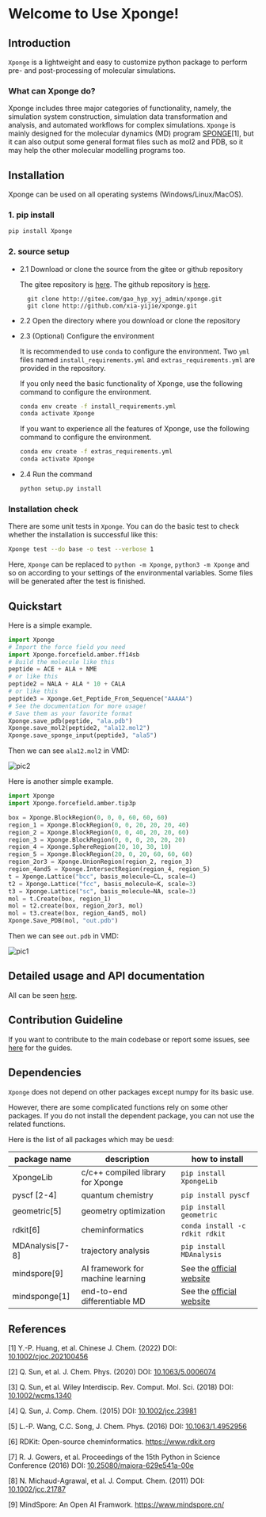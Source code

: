 # Welcome to Use Xponge!

## Introduction

``Xponge`` is a lightweight and easy to customize python package to perform pre- and post-processing of molecular simulations.

### What can Xponge do?

Xponge includes three major categories of functionality, namely, the simulation system construction, simulation data transformation and analysis, and automated workflows for complex simulations. ``Xponge`` is mainly designed for the molecular dynamics (MD) program [SPONGE](https://onlinelibrary.wiley.com/doi/epdf/10.1002/cjoc.202100456)[1], but it can also output some general format files such as mol2 and PDB, so it may help the other molecular modelling programs too.

## Installation

Xponge can be used on all operating systems (Windows/Linux/MacOS).

### 1. pip install

```bash
pip install Xponge
```

### 2. source setup

- 2.1 Download or clone the source from the gitee or github repository

    The gitee repository is [here](https://gitee.com/gao_hyp_xyj_admin/xponge).
    The github repository is [here](https://github.com/xia-yijie/xponge).

        git clone http://gitee.com/gao_hyp_xyj_admin/xponge.git
        git clone http://github.com/xia-yijie/xponge.git

- 2.2 Open the directory where you download or clone the repository

- 2.3 (Optional) Configure the environment

    It is recommended to use `conda` to configure the environment. Two `yml` files named `install_requirements.yml` and `extras_requirements.yml` are provided in the repository.

    If you only need the basic functionality of Xponge, use the following command to configure the environment.

    ```bash
    conda env create -f install_requirements.yml
    conda activate Xponge
    ```

    If you want to experience all the features of Xponge, use the following command to configure the environment.

    ```bash
    conda env create -f extras_requirements.yml
    conda activate Xponge
    ```

- 2.4 Run the command

    ```bash
    python setup.py install
    ```

### Installation check

There are some unit tests in ``Xponge``. You can do the basic test to check whether the installation is successful like this:

```bash
Xponge test --do base -o test --verbose 1
```

Here, ``Xponge`` can be replaced to ``python -m Xponge``, ``python3 -m Xponge`` and so on according to your settings of the environmental variables. Some files will be generated after the test is finished.

## Quickstart

Here is a simple example.

```python
import Xponge
# Import the force field you need
import Xponge.forcefield.amber.ff14sb
# Build the molecule like this
peptide = ACE + ALA + NME
# or like this
peptide2 = NALA + ALA * 10 + CALA
# or like this
peptide3 = Xponge.Get_Peptide_From_Sequence("AAAAA")
# See the documentation for more usage!
# Save them as your favorite format
Xponge.save_pdb(peptide, "ala.pdb")
Xponge.save_mol2(peptide2, "ala12.mol2")
Xponge.save_sponge_input(peptide3, "ala5")
```

Then we can see `ala12.mol2` in VMD:

![pic2](https://gitee.com/gao_hyp_xyj_admin/xponge/raw/master/README_PICTURE/2.jpg)

Here is another simple example.

```python
import Xponge
import Xponge.forcefield.amber.tip3p

box = Xponge.BlockRegion(0, 0, 0, 60, 60, 60)
region_1 = Xponge.BlockRegion(0, 0, 20, 20, 20, 40)
region_2 = Xponge.BlockRegion(0, 0, 40, 20, 20, 60)
region_3 = Xponge.BlockRegion(0, 0, 0, 20, 20, 20)
region_4 = Xponge.SphereRegion(20, 10, 30, 10)
region_5 = Xponge.BlockRegion(20, 0, 20, 60, 60, 60)
region_2or3 = Xponge.UnionRegion(region_2, region_3)
region_4and5 = Xponge.IntersectRegion(region_4, region_5)
t = Xponge.Lattice("bcc", basis_molecule=CL, scale=4)
t2 = Xponge.Lattice("fcc", basis_molecule=K, scale=3)
t3 = Xponge.Lattice("sc", basis_molecule=NA, scale=3)
mol = t.Create(box, region_1)
mol = t2.create(box, region_2or3, mol)
mol = t3.create(box, region_4and5, mol)
Xponge.Save_PDB(mol, "out.pdb")
```

Then we can see `out.pdb` in VMD:

![pic1](https://gitee.com/gao_hyp_xyj_admin/xponge/raw/master/README_PICTURE/1.jpg)

## Detailed usage and API documentation

All can be seen [here](https://spongemm.cn/xponge_doc/index.html).

## Contribution Guideline

If you want to contribute to the main codebase or report some issues, see [here](https://spongemm.cn/xponge_doc/contribution_guide.html) for the guides.

## Dependencies

`Xponge` does not depend on other packages except numpy for its basic use.

However, there are some complicated functions rely on some other packages. If you do not install the dependent package, you can not use the related functions.

Here is the list of all packages which may be uesd:

| package name      | description                       | how to install                 |
| ------------------| --------------------------------- | ------------------------------ |
| XpongeLib         | c/c++ compiled library for Xponge | `pip install XpongeLib`        |
| pyscf [2-4]       | quantum chemistry                 | `pip install pyscf`            |
| geometric[5]      | geometry optimization             | `pip install geometric`        |
| rdkit[6]          | cheminformatics                   | `conda install -c rdkit rdkit` |
| MDAnalysis[7-8]   | trajectory analysis               | `pip install MDAnalysis`       |
| mindspore[9]      | AI framework for machine learning | See the [official website](https://www.mindspore.cn/install)|
| mindsponge[1]     | end-to-end differentiable MD      | See the [official website](https://www.mindspore.cn/mindscience/docs/en/master/mindsponge/intro_and_install.html)|

## References

[1] Y.-P. Huang, et al. Chinese J. Chem. (2022) DOI: [10.1002/cjoc.202100456](https://doi.org/10.1002/cjoc.202100456)

[2] Q. Sun, et al. J. Chem. Phys. (2020) DOI: [10.1063/5.0006074](https://doi.org/10.1063/5.0006074)

[3] Q. Sun, et al. Wiley Interdiscip. Rev. Comput. Mol. Sci. (2018) DOI: [10.1002/wcms.1340](https://doi.org/10.1002/wcms.1340)

[4] Q. Sun, J. Comp. Chem. (2015) DOI: [10.1002/jcc.23981](https://doi.org/10.1002/jcc.23981)

[5] L.-P. Wang, C.C. Song, J. Chem. Phys. (2016) DOI: [10.1063/1.4952956](https://doi.org/10.1063/1.4952956)

[6] RDKit: Open-source cheminformatics. https://www.rdkit.org

[7] R. J. Gowers, et al. Proceedings of the 15th Python in Science Conference (2016) DOI: [10.25080/majora-629e541a-00e](https://doi.org/10.25080/majora-629e541a-00e)

[8] N. Michaud-Agrawal, et al. J. Comput. Chem. (2011) DOI: [10.1002/jcc.21787](https://10.1002/jcc.21787)

[9] MindSpore: An Open AI Framwork. https://www.mindspore.cn/
